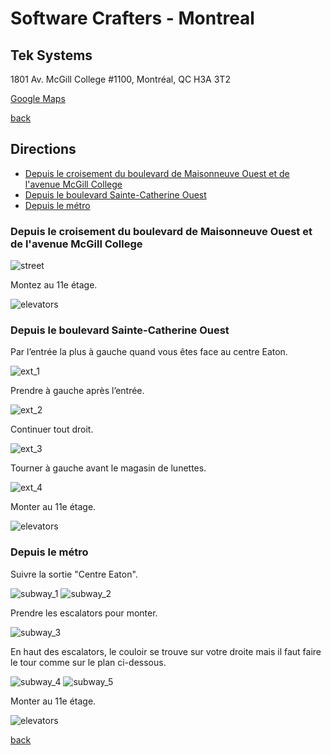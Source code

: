 # Software Crafters - Montreal

## Tek Systems

1801 Av. McGill College #1100, Montréal, QC H3A 3T2

[Google Maps](https://goo.gl/maps/4gE8E9XnAg9HFN2o9)

[back](./index.html)

## Directions

<!-- TOC -->
* [Depuis le croisement du boulevard de Maisonneuve Ouest et de l'avenue McGill College](#depuis-le-croisement-du-boulevard-de-maisonneuve-ouest-et-de-lavenue-mcgill-college)
* [Depuis le boulevard Sainte-Catherine Ouest](#depuis-le-boulevard-sainte-catherine-ouest)
* [Depuis le métro](#depuis-le-métro)
<!-- TOC -->

### Depuis le croisement du boulevard de Maisonneuve Ouest et de l'avenue McGill College

![street](./street.jpg)

Montez au 11e étage.

![elevators](./elevators.jpg)

### Depuis le boulevard Sainte-Catherine Ouest

Par l’entrée la plus à gauche quand vous êtes face au centre Eaton.

![ext_1](./ext_1.jpg)

Prendre à gauche après l’entrée.

![ext_2](./ext_2.jpg)

Continuer tout droit.

![ext_3](./ext_3.jpg)

Tourner à gauche avant le magasin de lunettes.

![ext_4](./ext_4.jpg)

Monter au 11e étage.

![elevators](./elevators.jpg)

### Depuis le métro

Suivre la sortie "Centre Eaton".

![subway_1](./subway_1.jpg)
![subway_2](./subway_2.jpg)

Prendre les escalators pour monter.

![subway_3](./subway_3.jpg)

En haut des escalators, le couloir se trouve sur votre droite
mais il faut faire le tour comme sur le plan ci-dessous.

![subway_4](./subway_4.jpg)
![subway_5](./subway_5.jpg)

Monter au 11e étage.

![elevators](./elevators.jpg)

[back](./index.html)
